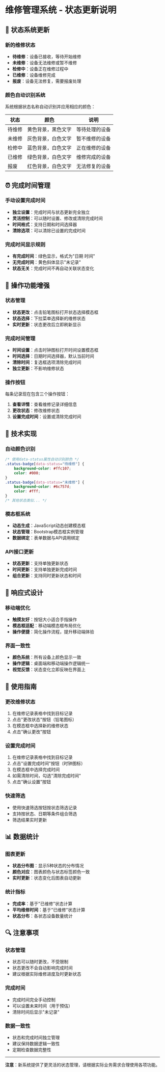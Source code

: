 # 维修管理系统 - 状态更新说明

## 🔄 状态系统更新

### 新的维修状态
- **待维修**：设备已接收，等待开始维修
- **未维修**：设备无法维修或暂不维修
- **检修中**：设备正在维修过程中
- **已维修**：设备维修完成
- **报废**：设备无法修复，需要报废处理

### 颜色自动识别系统
系统根据状态名称自动识别并应用相应的颜色：

| 状态 | 颜色 | 说明 |
|------|------|------|
| 待维修 | 黄色背景，黑色文字 | 等待处理的设备 |
| 未维修 | 灰色背景，白色文字 | 暂不维修的设备 |
| 检修中 | 蓝色背景，白色文字 | 正在维修的设备 |
| 已维修 | 绿色背景，白色文字 | 维修完成的设备 |
| 报废 | 红色背景，白色文字 | 无法修复的设备 |

## ⏰ 完成时间管理

### 手动设置完成时间
- **独立设置**：完成时间与状态更新完全独立
- **灵活控制**：可以随时设置、修改或清除完成时间
- **时间格式**：支持日期和时间选择器
- **清除选项**：可以清除已设置的完成时间

### 完成时间显示规则
- **有完成时间**：绿色显示，格式为"日期 时间"
- **无完成时间**：黄色斜体显示"未记录"
- **状态无关**：完成时间不再自动关联状态变化

## 🎯 操作功能增强

### 状态管理
- **状态更改**：点击铅笔图标打开状态选择模态框
- **状态选择**：下拉菜单选择新的维修状态
- **实时更新**：状态更改后立即刷新显示

### 完成时间管理
- **时间设置**：点击时钟图标打开时间设置模态框
- **时间选择**：日期时间选择器，默认当前时间
- **清除时间**：复选框选项清除完成时间
- **独立更新**：不影响维修状态

### 操作按钮
每条记录现在包含三个操作按钮：
1. **查看详情**：查看维修记录详细信息
2. **更改状态**：修改维修状态
3. **设置完成时间**：设置或清除完成时间

## 🔧 技术实现

### 自动颜色识别
```css
/* 使用data-status属性自动识别颜色 */
.status-badge[data-status="待维修"] { 
    background-color: #ffc107; 
    color: #000; 
}
.status-badge[data-status="未维修"] { 
    background-color: #6c757d; 
    color: #fff; 
}
/* 其他状态类似... */
```

### 模态框系统
- **动态生成**：JavaScript动态创建模态框
- **状态管理**：Bootstrap模态框实例管理
- **数据绑定**：表单数据与API调用绑定

### API接口更新
- **状态更新**：支持单独更新状态
- **时间更新**：支持单独更新完成时间
- **组合更新**：支持同时更新状态和时间

## 📱 响应式设计

### 移动端优化
- **触摸友好**：按钮大小适合手指操作
- **模态框适配**：移动端模态框布局优化
- **操作便捷**：简化操作流程，提升移动端体验

### 界面一致性
- **颜色系统**：所有设备上颜色显示一致
- **操作逻辑**：桌面端和移动端操作逻辑统一
- **视觉反馈**：状态变化立即反映在界面上

## 🚀 使用指南

### 更改维修状态
1. 在维修记录表格中找到目标记录
2. 点击"更改状态"按钮（铅笔图标）
3. 在模态框中选择新的维修状态
4. 点击"确认更改"按钮

### 设置完成时间
1. 在维修记录表格中找到目标记录
2. 点击"设置完成时间"按钮（时钟图标）
3. 在模态框中选择完成时间
4. 如需清除时间，勾选"清除完成时间"
5. 点击"确认设置"按钮

### 快速筛选
- 使用快速筛选按钮按状态筛选记录
- 支持按状态、日期等条件组合筛选
- 筛选结果实时更新

## 📊 数据统计

### 图表更新
- **状态分布图**：显示5种状态的分布情况
- **颜色对应**：图表颜色与状态标签颜色一致
- **实时更新**：状态变化后图表自动更新

### 统计指标
- **完成率**：基于"已维修"状态计算
- **平均维修时间**：基于"已维修"状态计算
- **状态分布**：各状态设备数量统计

## 🔍 注意事项

### 状态管理
- 状态可以随时更改，不受限制
- 状态更改不会自动影响完成时间
- 建议根据实际维修进度及时更新状态

### 完成时间
- 完成时间完全手动控制
- 可以设置未来时间（用于预估）
- 清除时间后显示"未记录"

### 数据一致性
- 状态和完成时间独立管理
- 建议保持数据逻辑一致性
- 定期检查数据完整性

---

**注意**：新系统提供了更灵活的状态管理，请根据实际业务需求合理使用各项功能。
